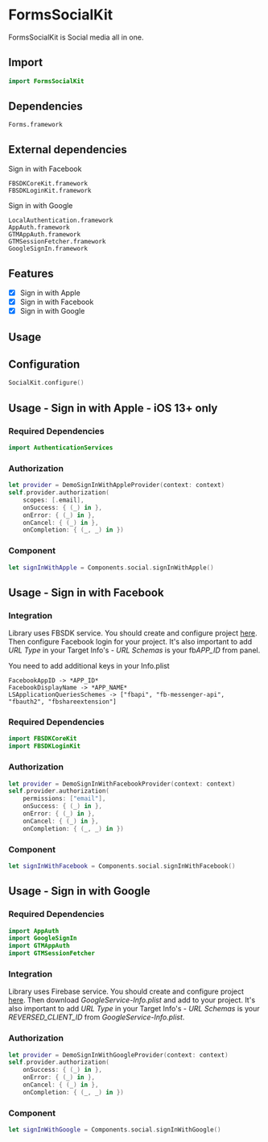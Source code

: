 # FormsSocialKit

FormsSocialKit is Social media all in one.

## Import

```swift
import FormsSocialKit
```

## Dependencies

```
Forms.framework
```

## External dependencies

Sign in with Facebook
```
FBSDKCoreKit.framework
FBSDKLoginKit.framework
```

Sign in with Google

```
LocalAuthentication.framework
AppAuth.framework
GTMAppAuth.framework
GTMSessionFetcher.framework
GoogleSignIn.framework
```

## Features

- [x] Sign in with Apple
- [x] Sign in with Facebook
- [x] Sign in with Google

## Usage

## Configuration

```swift
SocialKit.configure()
```

## Usage - Sign in with Apple - iOS 13+ only

### Required Dependencies

```swift 
import AuthenticationServices
```

### Authorization

```swift
let provider = DemoSignInWithAppleProvider(context: context)
self.provider.authorization(
    scopes: [.email],
    onSuccess: { (_) in },
    onError: { (_) in },
    onCancel: { (_) in },
    onCompletion: { (_, _) in })
```

### Component

```swift
let signInWithApple = Components.social.signInWithApple()
```

## Usage - Sign in with Facebook

### Integration

Library uses FBSDK service. You should create and configure project [here](https://developers.facebook.com/). Then configure Facebook login for your project. It's also important to add *URL Type* in your Target Info's - *URL Schemas* is your fb*APP_ID* from panel.

You need to add additional keys in your Info.plist
```
FacebookAppID -> *APP_ID*
FacebookDisplayName -> *APP_NAME*
LSApplicationQueriesSchemes -> ["fbapi", "fb-messenger-api", "fbauth2", "fbshareextension"]
```

### Required Dependencies

```swift 
import FBSDKCoreKit
import FBSDKLoginKit
```

### Authorization

```swift
let provider = DemoSignInWithFacebookProvider(context: context)
self.provider.authorization(
    permissions: ["email"],
    onSuccess: { (_) in },
    onError: { (_) in },
    onCancel: { (_) in },
    onCompletion: { (_, _) in })
```

### Component

```swift
let signInWithFacebook = Components.social.signInWithFacebook()
```

## Usage - Sign in with Google 

### Required Dependencies

```swift 
import AppAuth
import GoogleSignIn
import GTMAppAuth
import GTMSessionFetcher
```

### Integration

Library uses Firebase service. You should create and configure project [here](https://console.firebase.google.com/). Then download *GoogleService-Info.plist* and add to your project. It's also important to add *URL Type* in your Target Info's - *URL Schemas* is your *REVERSED_CLIENT_ID* from *GoogleService-Info.plist*.

### Authorization

```swift
let provider = DemoSignInWithGoogleProvider(context: context)
self.provider.authorization(
    onSuccess: { (_) in },
    onError: { (_) in },
    onCancel: { (_) in },
    onCompletion: { (_, _) in })
```

### Component

```swift
let signInWithGoogle = Components.social.signInWithGoogle()
```